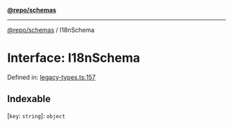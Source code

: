 [**@repo/schemas**](../README.md)

***

[@repo/schemas](../README.md) / I18nSchema

# Interface: I18nSchema

Defined in: [legacy-types.ts:157](https://github.com/alexqguo/drinking-board-game-v3/blob/b790afaa2e3b8fa2b8d92187d67ae85cb9db6cc2/packages/schemas/src/legacy-types.ts#L157)

## Indexable

\[`key`: `string`\]: `object`
